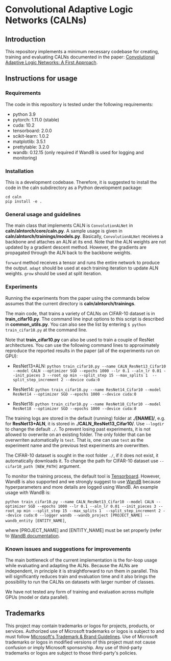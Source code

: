 # Convolutional Adaptive Logic Networks (CALNs)

## Introduction

This repository implements a minimum necessary codebase for creating, training and evaluating CALNs documented
in the paper: [Convolutional Adaptive Logic Networks: A First Approach](https://github.com/microsoft/ConvolutionALNs/blob/main/aln_paper.pdf).

## Instructions for usage

### Requirements

The code in this repository is tested under the following requirements:
 - python 3.9
 - pytorch: 1.11.0 (stable)
 - cuda: 10.2
 - tensorboard: 2.0.0
 - scikit-learn: 1.0.2
 - matplotlib: 3.5.1
 - prettytable: 3.2.0
 - wandb: 0.12.15 (only required if WandB is used for logging and monitoring)

### Installation

This is a development codebase. Therefore, it is suggested to install the code in the caln subdirectory as a Python development package:

```
cd caln
pip install -e .

```

### General usage and guidelines

The main class that implements CALN is `ConvolutionALNet` in **caln/alntorch/core/caln.py**. A sample usage is given in **caln/alntorch/trainings/models.py**. Basically, `ConvolutionALNet` receives a backbone and attaches an ALN at its end. Note that the ALN weights are not updated by a gradient descent method. However, the gradients are propagated through the ALN back to the backbone weights.

`forward` method receives a tensor and runs the entire network to produce the output.
`adapt` should be used at each training iteration to update ALN weights.
`grow` should be used at split iteration.

### Experiments

Running the experiments from the paper using the commands below assumes that the current directory is **caln/alntorch/trainings**.

The main code, that trains a variety of CALNs on CIFAR-10 dataset is in **train_cifar10.py**. The command line input options to this script is described in **common_utils.py**. You can also see the list by entering `$ python train_cifar10.py` at the command line.

Note that **train_cifar10.py** can also be used to train a couple of ResNet architectures. You can use the following command lines to approximately reproduce the reported results in the paper (all of the experiments run on GPU):

* ResNet13+ALN:
`python train_cifar10.py --name CALN_ResNet13_Cifar10 --model CALN --optimizer SGD --epochs 1000 --lr 0.1 --aln_lr 0.01 --init_pieces 3 --root_op min --split_step 15 --max_splits 1  --split_step_increment 2 --device cuda:0`

* ResNet14:
`python train_cifar10.py --name ResNet14_Cifar10 --model ResNet14 --optimizer SGD --epochs 1000 --device cuda:0`

* ResNet18:
`python train_cifar10.py --name ResNet18_Cifar10 --model ResNet18 --optimizer SGD --epochs 1000 --device cuda:0`

The training logs are stored in the default (running) folder at **./[NAME]/**, e.g. for **ResNet13+ALN**, it is stored in **./CALN_ResNet13_Cifar10/**. Use `--logdir` to change the default `./`. To prevent losing past experiments, it is not allowed to overwrite on an existing folder. The only folder that can be overwrriten automatically is `test`. That is, one can use `test` as the experiment name and the previous test experiments are overwritten.

The CIFAR-10 dataset is sought in the root folder `./`, if it does not exist, it automatically downloads it. To change the path for CIFAR-10 dataset use `--cifar10_path [NEW_PATH]` argument.

To monitor the training process, the default tool is [Tensorboard](https://pytorch.org/tutorials/recipes/recipes/tensorboard_with_pytorch.html). However, WandB is also supported and we strongly suggest to use [WandB](https://wandb.ai/site) because hyperparameters and more details are logged using WandB. An example usage with WandB is:

`python train_cifar10.py --name CALN_ResNet13_Cifar10 --model CALN --optimizer SGD --epochs 1000 --lr 0.1 --aln_lr 0.01 --init_pieces 3 --root_op min --split_step 15 --max_splits 1  --split_step_increment 2 --device cuda:0 --logger wandb --wandb_project [PROJECT_NAME] --wandb_entity [ENTITY_NAME]`,

where [PROJECT_NAME] and [ENTITY_NAME] must be set properly (refer to [WandB documentation](https://docs.wandb.ai/).

### Known issues and suggestions for improvements

The main bottleneck of the current implementation is the for-loop usage while evaluating and adapting the ALNs. Because the ALNs are independent, in principle it is straightforward to run them in parallel. This will significantly reduces train and evaluation time and it also brings the possibility to run the CALNs on datasets with larger number of classes.

We have not tested any form of training and evaluation across multiple GPUs (model or data parallel).



## Trademarks

This project may contain trademarks or logos for projects, products, or services. Authorized use of Microsoft 
trademarks or logos is subject to and must follow 
[Microsoft's Trademark & Brand Guidelines](https://www.microsoft.com/en-us/legal/intellectualproperty/trademarks/usage/general).
Use of Microsoft trademarks or logos in modified versions of this project must not cause confusion or imply Microsoft sponsorship.
Any use of third-party trademarks or logos are subject to those third-party's policies.

